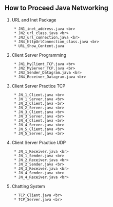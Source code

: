 ## How to Proceed Java Networking

1. URL and Inet Package

        * JN1_inet_address.java <br> 
        * JN2_url_class.java <br> 
        * JN3_url_connection.java <br> 
        * JN4_httpUrlConnection_class.java <br> 
        * URL_Show_Content.java

2. Client Server Programming

        * JN1_MyClient_TCP.java <br> 
        * JN2_MyServer_TCP.java <br> 
        * JN3_Sender_Datagram.java <br> 
        * JN4_Receiver_Datagram.java <br> 

3. Client Server Practice TCP

        * JN_1_Client.java <br> 
        * JN_1_Server.java <br> 
        * JN_2_Client.java <br> 
        * JN_2_Server.java <br> 
        * JN_3_Client.java <br> 
        * JN_3_Server.java <br> 
        * JN_4_Client.java <br> 
        * JN_4_Server.java <br> 
        * JN_5_Client.java <br> 
        * JN_5_Server.java <br> 


4. Client Server Practice UDP

        * JN_1_Receiver.java <br> 
        * JN_1_Sender.java <br> 
        * JN_2_Receiver.java <br> 
        * JN_2_Sender.java <br> 
        * JN_3_Receiver.java <br> 
        * JN_4_Sender.java <br> 
        * JN_4_Receiver.java <br> 

5. Chatting System

        * TCP_Client.java <br>
        * TCP_Server.java <br>
